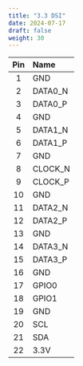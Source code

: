 ```yaml
---
title: "3.3 DSI"
date: 2024-07-17
draft: false
weight: 30
---
```


|Pin|Name|
|:---:|:---|
|1|GND|
|2|DATA0_N|
|3|DATA0_P|
|4|GND|
|5|DATA1_N|
|6|DATA1_P|
|7|GND|
|8|CLOCK_N|
|9|CLOCK_P|
|10|GND|
|11|DATA2_N|
|12|DATA2_P|
|13|GND|
|14|DATA3_N|
|15|DATA3_P|
|16|GND|
|17|GPIO0|
|18|GPIO1|
|19|GND|
|20|SCL|
|21|SDA|
|22|3.3V|

